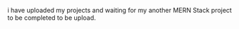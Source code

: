 i have uploaded my projects and waiting for my another MERN Stack project to be completed to be upload.

